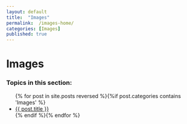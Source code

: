 ```yaml
---
layout: default
title:  "Images"
permalink:  /images-home/
categories: [Images]
published: true
---
```


<div data-type="part" class="hsecpart" data-hederis-type="hsecpart" id="images-home" data-pi-attrs="id: images-home"><h1 data-hederis-type="hblkchaptitle" class="hblkchaptitle" id="pxHMmxqjj">Images</h1>
    <h3>Topics in this section:</h3><ul class="">{% for post in site.posts reversed %}{%if post.categories contains 'Images' %}<li class=""><a class="" href="{{ post.url }}">{{ post.title }}</a></li>{% endif %}{% endfor %}</ul></div>
    